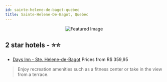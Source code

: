 ```yaml
---
id: sainte-helene-de-bagot-quebec
title: Sainte-Helene-De-Bagot, Quebec
---
```


<center><img src="https://i.travelapi.com/hotels/1000000/900000/891300/891246/64644129_z.jpg" alt="Featured Image" /></center>


##  2 star hotels - ⭐️⭐️

-    [Days Inn - Ste. Helene-de-Bagot](https://us.hurb.com/hotels/sainte-helene-de-bagot/days-inn-ste-helene-de-bagot-JNP-JP085995?cmp=18055) Prices from R$ 359,95
   > Enjoy recreation amenities such as a fitness center or take in the view from a terrace.
